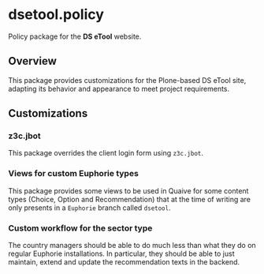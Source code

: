 # dsetool.policy

Policy package for the **DS eTool** website.

## Overview

This package provides customizations for the Plone-based DS eTool site, adapting its behavior and appearance to meet project requirements.

## Customizations

### z3c.jbot

This package overrides the client login form using `z3c.jbot`.

### Views for custom Euphorie types

This package provides some views to be used in Quaive for some content types (Choice, Option and Recommendation) that at the time of writing are only presents in a `Euphorie` branch called `dsetool`.

### Custom workflow for the sector type

The country managers should be able to do much less than what they do on regular Euphorie installations.
In particular, they should be able to just maintain, extend and update the recommendation texts in the backend.
